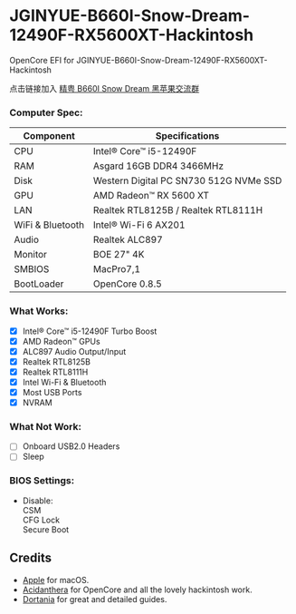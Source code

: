 # JGINYUE-B660I-Snow-Dream-12490F-RX5600XT-Hackintosh
OpenCore EFI for JGINYUE-B660I-Snow-Dream-12490F-RX5600XT-Hackintosh

点击链接加入 [精粤 B660I Snow Dream 黑苹果交流群](https://jq.qq.com/?_wv=1027&k=NBj9mNYo)

### Computer Spec:

| Component        | Specifications                         |
| ---------------- | -------------------------------------- |
| CPU              | Intel® Core™ i5-12490F                 |
| RAM              | Asgard 16GB DDR4 3466MHz               |
| Disk             | Western Digital PC SN730 512G NVMe SSD |
| GPU              | AMD Radeon™ RX 5600 XT                 |
| LAN              | Realtek RTL8125B / Realtek RTL8111H    |
| WiFi & Bluetooth | Intel® Wi-Fi 6 AX201                   |
| Audio            | Realtek ALC897                         |
| Monitor          | BOE 27" 4K                             |
| SMBIOS           | MacPro7,1                              |
| BootLoader       | OpenCore 0.8.5                         |

### What Works:

- [x] Intel® Core™ i5-12490F Turbo Boost
- [x] AMD Radeon™ GPUs
- [x] ALC897 Audio Output/Input
- [x] Realtek RTL8125B
- [x] Realtek RTL8111H
- [x] Intel Wi-Fi & Bluetooth
- [x] Most USB Ports
- [x] NVRAM

### What Not Work:

- [ ] Onboard USB2.0 Headers
- [ ] Sleep

### BIOS Settings:

* Disable:  
CSM  
CFG Lock  
Secure Boot  

## Credits

- [Apple](https://apple.com) for macOS.
- [Acidanthera](https://github.com/acidanthera) for OpenCore and all the lovely hackintosh work.
- [Dortania](https://github.com/dortania) for great and detailed guides.

